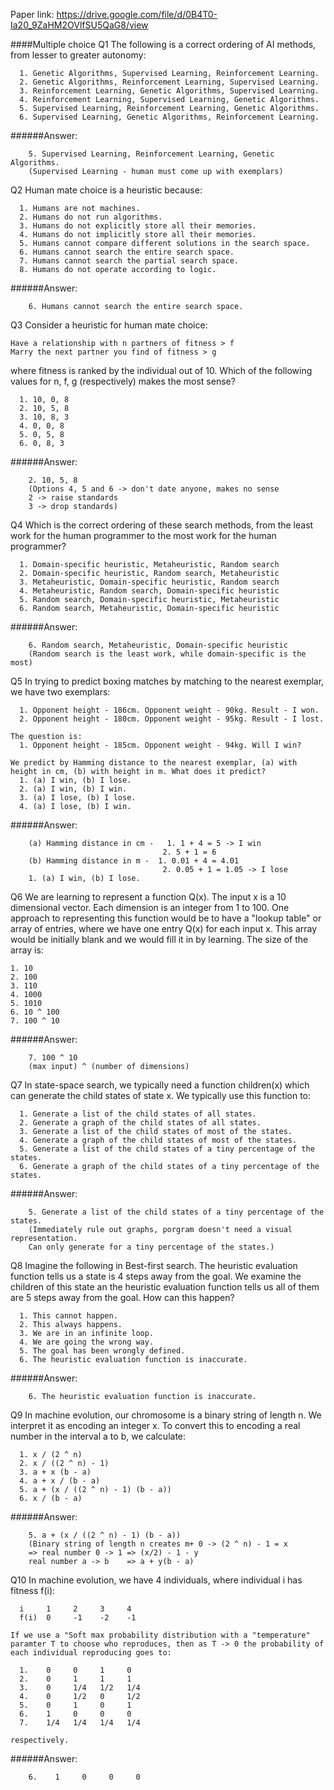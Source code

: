 Paper link: https://drive.google.com/file/d/0B4T0-Ia20_9ZaHM2OVlfSU5QaG8/view

####Multiple choice
Q1 The following is a correct ordering of AI methods, from lesser to greater autonomy:
      
      1. Genetic Algorithms, Supervised Learning, Reinforcement Learning.
      2. Genetic Algorithms, Reinforcement Learning, Supervised Learning.
      3. Reinforcement Learning, Genetic Algorithms, Supervised Learning.
      4. Reinforcement Learning, Supervised Learning, Genetic Algorithms.
      5. Supervised Learning, Reinforcement Learning, Genetic Algorithms.
      6. Supervised Learning, Genetic Algorithms, Reinforcement Learning.

######Answer:
```
    5. Supervised Learning, Reinforcement Learning, Genetic Algorithms.
    (Supervised Learning - human must come up with exemplars)
```
    
Q2 Human mate choice is a heuristic because:
      
      1. Humans are not machines.
      2. Humans do not run algorithms.
      3. Humans do not explicitly store all their memories.
      4. Humans do not implicitly store all their memories.
      5. Humans cannot compare different solutions in the search space.
      6. Humans cannot search the entire search space.
      7. Humans cannot search the partial search space.
      8. Humans do not operate according to logic.

######Answer:
```
    6. Humans cannot search the entire search space.
```
    
Q3 Consider a heuristic for human mate choice:

    Have a relationship with n partners of fitness > f
    Marry the next partner you find of fitness > g
   
   where fitness is ranked by the individual out of 10. Which of the following values for n, f, g (respectively) makes the most sense?
      
      1. 10, 0, 8
      2. 10, 5, 8
      3. 10, 8, 3
      4. 0, 0, 8
      5. 0, 5, 8
      6. 0, 8, 3

######Answer:
```
    2. 10, 5, 8
    (Options 4, 5 and 6 -> don't date anyone, makes no sense
    2 -> raise standards
    3 -> drop standards)
```
    
Q4 Which is the correct ordering of these search methods, from the least work for the human programmer to the most work for the human programmer?
      
      1. Domain-specific heuristic, Metaheuristic, Random search
      2. Domain-specific heuristic, Random search, Metaheuristic
      3. Metaheuristic, Domain-specific heuristic, Random search
      4. Metaheuristic, Random search, Domain-specific heuristic
      5. Random search, Domain-specific heuristic, Metaheuristic
      6. Random search, Metaheuristic, Domain-specific heuristic

######Answer:
```
    6. Random search, Metaheuristic, Domain-specific heuristic
    (Random search is the least work, while domain-specific is the most)
```
    
Q5 In trying to predict boxing matches by matching to the nearest exemplar, we have two exemplars:
      
      1. Opponent height - 186cm. Opponent weight - 90kg. Result - I won.
      2. Opponent height - 180cm. Opponent weight - 95kg. Result - I lost.
    
    The question is:
      1. Opponent height - 185cm. Opponent weight - 94kg. Will I win?
    
    We predict by Hamming distance to the nearest exemplar, (a) with height in cm, (b) with height in m. What does it predict?
      1. (a) I win, (b) I lose.
      2. (a) I win, (b) I win.
      3. (a) I lose, (b) I lose.
      4. (a) I lose, (b) I win.

######Answer:
```
    (a) Hamming distance in cm -   1. 1 + 4 = 5 -> I win
                                  2. 5 + 1 = 6
    (b) Hamming distance in m -  1. 0.01 + 4 = 4.01
                                  2. 0.05 + 1 = 1.05 -> I lose
    1. (a) I win, (b) I lose.
```
    
Q6 We are learning to represent a function Q(x). The input x is a 10 dimensional vector. Each dimension is an integer from 1 to 100.
   One approach to representing this function would be to have a "lookup table" or array of entries, where we have one entry Q(x) for 
   each input x. This array would be initially blank and we would fill it in by learning. The size of the array is:
   
    1. 10
    2. 100
    3. 110
    4. 1000
    5. 1010
    6. 10 ^ 100
    7. 100 ^ 10

######Answer:
```
    7. 100 ^ 10
    (max input) ^ (number of dimensions)
```
    
Q7 In state-space search, we typically need a function children(x) which can generate the child states of state x. We typically use this function to:
      
      1. Generate a list of the child states of all states.
      2. Generate a graph of the child states of all states.
      3. Generate a list of the child states of most of the states.
      4. Generate a graph of the child states of most of the states.
      5. Generate a list of the child states of a tiny percentage of the states.
      6. Generate a graph of the child states of a tiny percentage of the states.

######Answer:
```
    5. Generate a list of the child states of a tiny percentage of the states.
    (Immediately rule out graphs, porgram doesn't need a visual representation.
    Can only generate for a tiny percentage of the states.)
```
    
Q8 Imagine the following in Best-first search. The heuristic evaluation function tells us a state is 4 steps away from the goal. We examine the children of this state an the heuristic evaluation function tells us all of them are 5 steps away from the goal. How can this happen?
      
      1. This cannot happen.
      2. This always happens.
      3. We are in an infinite loop.
      4. We are going the wrong way.
      5. The goal has been wrongly defined.
      6. The heuristic evaluation function is inaccurate.

######Answer:
```
    6. The heuristic evaluation function is inaccurate.
```
    
Q9 In machine evolution, our chromosome is a binary string of length n. We interpret it as encoding an integer x. To convert this to encoding a real number in the interval a to b, we calculate:
      
      1. x / (2 ^ n)
      2. x / ((2 ^ n) - 1)
      3. a + x (b - a)
      4. a + x / (b - a)
      5. a + (x / ((2 ^ n) - 1) (b - a))
      6. x / (b - a)

######Answer:
```
    5. a + (x / ((2 ^ n) - 1) (b - a))
    (Binary string of length n creates m+ 0 -> (2 ^ n) - 1 = x
    => real number 0 -> 1 => (x/2) - 1 - y
    real number a -> b    => a + y(b - a)
```
    
Q10 In machine evolution, we have 4 individuals, where individual i has fitness f(i):

      i     1     2     3     4
      f(i)  0     -1    -2    -1
      
    If we use a "Soft max probability distribution with a "temperature" paramter T to choose who reproduces, then as T -> 0 the probability of each individual reproducing goes to:
      
      1.    0     0     1     0
      2.    0     1     1     1
      3.    0     1/4   1/2   1/4
      4.    0     1/2   0     1/2
      5.    0     1     0     1
      6.    1     0     0     0
      7.    1/4   1/4   1/4   1/4
      
    respectively.

######Answer:
```
    6.    1     0     0     0
```
